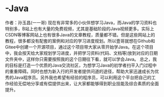 # -Java

作者：孙玉昌(一一哥)
现在有非常多的小伙伴想学习Java，而Java的学习资料也特别多，B站上也有大量的免费视频，尤其是基础阶段的Java视频更多。实际上CSDN等博客网站上也有很多Java的文章教程，质量都不错。但是这些网站上的教程，很多都没有配套的案例和对应的学习进度规划。所以壹哥就想在Github和Gitee中创建一个开源项目，通过这个项目带大家从零开始学Java。在这个项目中，我会按天给大家规划学习进度，并把学习资料(代码、文档等)放到对应的日期文件夹中，这样你只需要按照我的这个日期往下看，就可以学会Java。
总之，我的目标是打造一个优质的Java交流社区，为想学习Java的初学者扫平入门过程中的重重障碍。同时也想为新入行的开发者提供问道的途径，帮助大家迅速成长为优秀的Java程序员。另外我也希望有经验的程序员，可以利用这个平台把自己的工作经验无偿地分享或有偿提供出来，让大家都能够得到职业技能及综合素质的全面提升。
